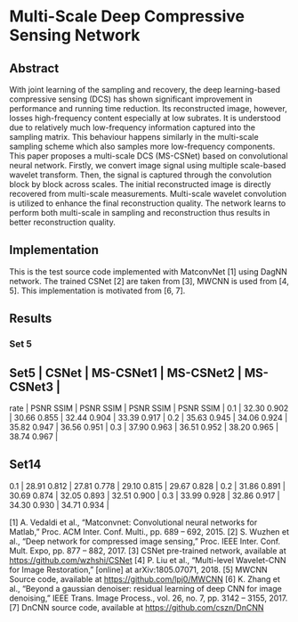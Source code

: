 # Multi-Scale Deep Compressive Sensing Network 
## Abstract

With joint learning of the sampling and recovery, the deep learning-based compressive sensing (DCS) has shown significant improvement in performance and running time reduction. Its reconstructed image, however, losses high-frequency content especially at low subrates. It is understood due to relatively much low-frequency information captured into the sampling matrix. This behaviour happens similarly in the multi-scale sampling scheme which also samples more low-frequency components. This paper proposes a multi-scale DCS (MS-CSNet) based on convolutional neural network. Firstly, we convert image signal using multiple scale-based wavelet transform. Then, the signal is captured through the convolution block by block across scales. The initial reconstructed image is directly recovered from multi-scale measurements. Multi-scale wavelet convolution is utilized to enhance the final reconstruction quality. The network learns to perform both multi-scale in sampling and reconstruction thus results in better reconstruction quality.

## Implementation 
This is the test source code implemented with MatconvNet [1] using DagNN network. The trained CSNet [2] are taken from [3], MWCNN is used from [4, 5]. This implementation is motivated from [6, 7]. 

## Results
### Set 5	
Set5 |    CSNet     |   MS-CSNet1   |   MS-CSNet2   |   MS-CSNet3   |  
---------------------------------------------------------------------
rate | PSNR  SSIM   |  PSNR   SSIM  |  PSNR   SSIM  |  PSNR   SSIM  |
0.1  | 32.30	0.902	|  30.66	0.855	|  32.44	0.904 |  33.39	0.917 |
0.2  | 35.63	0.945	|  34.06	0.924	|  35.82	0.947	|  36.56	0.951 |
0.3  | 37.90	0.963	|  36.51	0.952	|  38.20	0.965	|  38.74	0.967 |

Set14
---------------------------------------------------------------------
0.1  | 28.91	0.812	|  27.81	0.778	|  29.10	0.815	|  29.67	0.828 |
0.2  | 31.86	0.891	|  30.69	0.874	|  32.05	0.893	|  32.51	0.900 |
0.3  | 33.99	0.928	|  32.86	0.917	|  34.30	0.930	|  34.71	0.934 |

  

[1] A. Vedaldi et al., “Matconvnet: Convolutional neural networks for Matlab,” Proc. ACM Inter. Conf. Multi., pp. 689 – 692, 2015.
[2] S. Wuzhen et al., “Deep network for compressed image sensing,” Proc. IEEE Inter. Conf. Mult. Expo, pp.  877 – 882, 2017.
[3] CSNet pre-trained network, available at https://github.com/wzhshi/CSNet
[4] P. Liu et al., “Multi-level Wavelet-CNN for Image Restoration,” [online] at arXiv:1805.07071, 2018. 
[5] MWCNN Source code, available at https://github.com/lpj0/MWCNN
[6] K. Zhang et al., “Beyond a gaussian denoiser: residual learning of deep CNN for image denoising,” IEEE Trans. Image Process., vol. 26, no. 7, pp. 3142 – 3155, 2017.
[7] DnCNN source code, available at https://github.com/cszn/DnCNN
